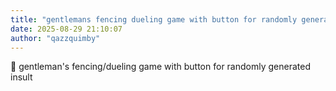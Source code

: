 ```yaml
---
title: "gentlemans fencing dueling game with button for randomly generated insult"
date: 2025-08-29 21:10:07
author: "qazzquimby"
---
```


💭 gentleman's fencing/dueling game with button for randomly generated insult